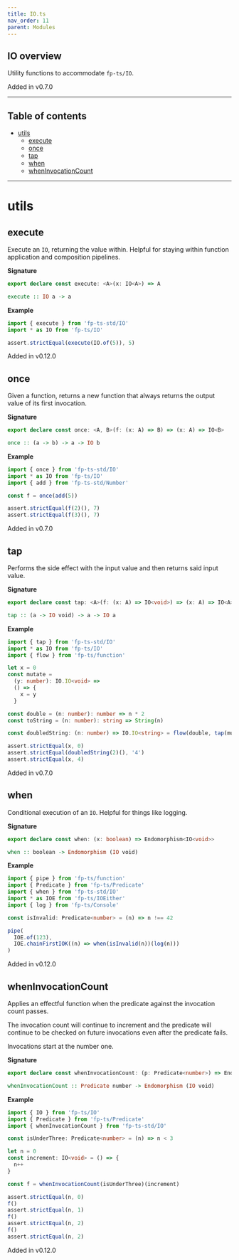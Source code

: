 ```yaml
---
title: IO.ts
nav_order: 11
parent: Modules
---
```


## IO overview

Utility functions to accommodate `fp-ts/IO`.

Added in v0.7.0

---

<h2 class="text-delta">Table of contents</h2>

- [utils](#utils)
  - [execute](#execute)
  - [once](#once)
  - [tap](#tap)
  - [when](#when)
  - [whenInvocationCount](#wheninvocationcount)

---

# utils

## execute

Execute an `IO`, returning the value within. Helpful for staying within
function application and composition pipelines.

**Signature**

```ts
export declare const execute: <A>(x: IO<A>) => A
```

```hs
execute :: IO a -> a
```

**Example**

```ts
import { execute } from 'fp-ts-std/IO'
import * as IO from 'fp-ts/IO'

assert.strictEqual(execute(IO.of(5)), 5)
```

Added in v0.12.0

## once

Given a function, returns a new function that always returns the output
value of its first invocation.

**Signature**

```ts
export declare const once: <A, B>(f: (x: A) => B) => (x: A) => IO<B>
```

```hs
once :: (a -> b) -> a -> IO b
```

**Example**

```ts
import { once } from 'fp-ts-std/IO'
import * as IO from 'fp-ts/IO'
import { add } from 'fp-ts-std/Number'

const f = once(add(5))

assert.strictEqual(f(2)(), 7)
assert.strictEqual(f(3)(), 7)
```

Added in v0.7.0

## tap

Performs the side effect with the input value and then returns said input
value.

**Signature**

```ts
export declare const tap: <A>(f: (x: A) => IO<void>) => (x: A) => IO<A>
```

```hs
tap :: (a -> IO void) -> a -> IO a
```

**Example**

```ts
import { tap } from 'fp-ts-std/IO'
import * as IO from 'fp-ts/IO'
import { flow } from 'fp-ts/function'

let x = 0
const mutate =
  (y: number): IO.IO<void> =>
  () => {
    x = y
  }

const double = (n: number): number => n * 2
const toString = (n: number): string => String(n)

const doubledString: (n: number) => IO.IO<string> = flow(double, tap(mutate), IO.map(toString))

assert.strictEqual(x, 0)
assert.strictEqual(doubledString(2)(), '4')
assert.strictEqual(x, 4)
```

Added in v0.7.0

## when

Conditional execution of an `IO`. Helpful for things like logging.

**Signature**

```ts
export declare const when: (x: boolean) => Endomorphism<IO<void>>
```

```hs
when :: boolean -> Endomorphism (IO void)
```

**Example**

```ts
import { pipe } from 'fp-ts/function'
import { Predicate } from 'fp-ts/Predicate'
import { when } from 'fp-ts-std/IO'
import * as IOE from 'fp-ts/IOEither'
import { log } from 'fp-ts/Console'

const isInvalid: Predicate<number> = (n) => n !== 42

pipe(
  IOE.of(123),
  IOE.chainFirstIOK((n) => when(isInvalid(n))(log(n)))
)
```

Added in v0.12.0

## whenInvocationCount

Applies an effectful function when the predicate against the invocation
count passes.

The invocation count will continue to increment and the predicate will
continue to be checked on future invocations even after the predicate fails.

Invocations start at the number one.

**Signature**

```ts
export declare const whenInvocationCount: (p: Predicate<number>) => Endomorphism<IO<void>>
```

```hs
whenInvocationCount :: Predicate number -> Endomorphism (IO void)
```

**Example**

```ts
import { IO } from 'fp-ts/IO'
import { Predicate } from 'fp-ts/Predicate'
import { whenInvocationCount } from 'fp-ts-std/IO'

const isUnderThree: Predicate<number> = (n) => n < 3

let n = 0
const increment: IO<void> = () => {
  n++
}

const f = whenInvocationCount(isUnderThree)(increment)

assert.strictEqual(n, 0)
f()
assert.strictEqual(n, 1)
f()
assert.strictEqual(n, 2)
f()
assert.strictEqual(n, 2)
```

Added in v0.12.0
